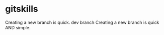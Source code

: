 # gitskills
Creating a new branch is quick.
dev branch 
Creating a new branch is quick AND simple.

